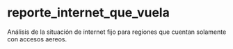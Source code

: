 # reporte_internet_que_vuela
Análisis de la situación de internet fijo para regiones que cuentan solamente con accesos aereos. 
